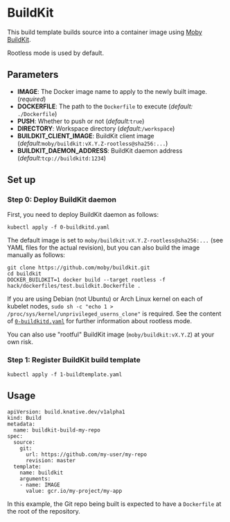 # BuildKit

This build template builds source into a container image using [Moby BuildKit](https://github.com/moby/buildkit).

Rootless mode is used by default.

## Parameters

* **IMAGE**: The Docker image name to apply to the newly built image.
  (_required_)
* **DOCKERFILE**: The path to the `Dockerfile` to execute (_default:_
  `./Dockerfile`)
* **PUSH**: Whether to push or not (_default:_`true`)
* **DIRECTORY**: Workspace directory (_default:_`/workspace`)
* **BUILDKIT_CLIENT_IMAGE**: BuildKit client image (_default:_`moby/buildkit:vX.Y.Z-rootless@sha256:...`)
* **BUILDKIT_DAEMON_ADDRESS**: BuildKit daemon address  (_default:_`tcp://buildkitd:1234`)

## Set up

### Step 0: Deploy BuildKit daemon

First, you need to deploy BuildKit daemon as follows:

```console
kubectl apply -f 0-buildkitd.yaml
```

The default image is set to `moby/buildkit:vX.Y.Z-rootless@sha256:...` (see YAML files for the actual revision), but you can also build the image manually as follows:

```console
git clone https://github.com/moby/buildkit.git
cd buildkit
DOCKER_BUILDKIT=1 docker build --target rootless -f hack/dockerfiles/test.buildkit.Dockerfile .
```

If you are using Debian (not Ubuntu) or Arch Linux kernel on each of kubelet nodes, `sudo sh -c "echo 1 > /proc/sys/kernel/unprivileged_userns_clone"` is required.
See the content of [`0-buildkitd.yaml`](./0-buildkitd.yaml) for further information about rootless mode.

You can also use "rootful" BuildKit image (`moby/buildkit:vX.Y.Z`) at your own risk.

### Step 1: Register BuildKit build template

```console
kubectl apply -f 1-buildtemplate.yaml
```

## Usage

```
apiVersion: build.knative.dev/v1alpha1
kind: Build
metadata:
  name: buildkit-build-my-repo
spec:
  source:
    git:
      url: https://github.com/my-user/my-repo
      revision: master
  template:
    name: buildkit
    arguments:
    - name: IMAGE
      value: gcr.io/my-project/my-app
```

In this example, the Git repo being built is expected to have a `Dockerfile` at
the root of the repository.
